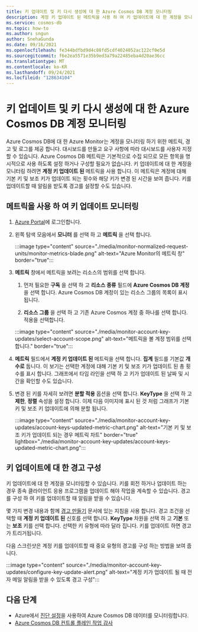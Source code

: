 ```yaml
---
title: 키 업데이트 및 키 다시 생성에 대 한 Azure Cosmos DB 계정 모니터링
description: 계정 키 업데이트 된 메트릭을 사용 하 여 키 업데이트에 대 한 계정을 모니터링 합니다. 이 메트릭은 계정에 대해 기본 키 및 보조 키가 업데이트 되는 횟수와 해당 키가 변경 된 시간을 보여 줍니다.
ms.service: cosmos-db
ms.topic: how-to
ms.author: sngun
author: SnehaGunda
ms.date: 09/16/2021
ms.openlocfilehash: fe344bdfbd9d4c88fd5cdf4024052ac122cf0e5d
ms.sourcegitcommit: f6e2ea5571e35b9ed3a79a22485eba4d20ae36cc
ms.translationtype: MT
ms.contentlocale: ko-KR
ms.lasthandoff: 09/24/2021
ms.locfileid: "128634104"
---
```

# <a name="monitor-your-azure-cosmos-db-account-for-key-updates-and-key-regeneration"></a>키 업데이트 및 키 다시 생성에 대 한 Azure Cosmos DB 계정 모니터링

Azure Cosmos DB에 대 한 Azure Monitor는 계정을 모니터링 하기 위한 메트릭, 경고 및 로그를 제공 합니다. 대시보드를 만들고 요구 사항에 따라 대시보드를 사용자 지정할 수 있습니다. Azure Cosmos DB 메트릭은 기본적으로 수집 되므로 모든 항목을 명시적으로 사용 하도록 설정 하거나 구성할 필요가 없습니다. 키 업데이트에 대 한 계정을 모니터링 하려면 **계정 키 업데이트 된** 메트릭을 사용 합니다. 이 메트릭은 계정에 대해 기본 키 및 보조 키가 업데이트 되는 횟수와 해당 키가 변경 된 시간을 보여 줍니다. 키를 업데이트할 때 알림을 받도록 경고를 설정할 수도 있습니다.

## <a name="monitor-key-updates-with-metrics"></a>메트릭을 사용 하 여 키 업데이트 모니터링

1. [Azure Portal](https://portal.azure.com/)에 로그인합니다.

1. 왼쪽 탐색 모음에서 **모니터** 를 선택 하 고 **메트릭** 을 선택 합니다.

   :::image type="content" source="./media/monitor-normalized-request-units/monitor-metrics-blade.png" alt-text="Azure Monitor의 메트릭 창" border="true":::

1. **메트릭** 창에서 메트릭을 보려는 리소스의 범위를 선택 합니다.

   1. 먼저 필요한 **구독** 을 선택 하 고 **리소스 종류** 필드에 **Azure Cosmos DB 계정** 을 선택 합니다. Azure Cosmos DB 계정이 있는 리소스 그룹의 목록이 표시 됩니다.

   1. **리소스 그룹** 을 선택 하 고 기존 Azure Cosmos 계정 중 하나를 선택 합니다. 적용을 선택합니다.

   :::image type="content" source="./media/monitor-account-key-updates/select-account-scope.png" alt-text="메트릭을 볼 계정 범위를 선택 합니다." border="true":::

1. **메트릭** 필드에서 **계정 키 업데이트 된** 메트릭을 선택 합니다. **집계** 필드를 기본값 **개수로** 둡니다. 이 보기는 선택한 계정에 대해 기본 키 및 보조 키가 업데이트 된 총 횟수를 표시 합니다. 그래프에서 타임 라인을 선택 하 고 키가 업데이트 된 날짜 및 시간을 확인할 수도 있습니다.

1. 변경 된 키를 자세히 보려면 **분할 적용** 옵션을 선택 합니다. **KeyType** 을 선택 하 고 **제한**, **정렬** 속성을 설정 합니다. 이제 다음 이미지에 표시 된 것 처럼 그래프가 기본 키 및 보조 키 업데이트에 의해 분할 됩니다.

   :::image type="content" source="./media/monitor-account-key-updates/account-keys-updated-metric-chart.png" alt-text="기본 키 및 보조 키가 업데이트 되는 경우 메트릭 차트" border="true" lightbox="./media/monitor-account-key-updates/account-keys-updated-metric-chart.png":::

## <a name="configure-alerts-for-a-key-update"></a>키 업데이트에 대 한 경고 구성

키 업데이트에 대 한 계정을 모니터링할 수 있습니다. 키를 회전 하거나 업데이트 하는 경우 종속 클라이언트 응용 프로그램을 업데이트 해야 작업을 계속할 수 있습니다. 경고를 구성 하 여 키를 업데이트할 때 알림을 받을 수 있습니다.

몇 가지 변경 내용과 함께 [경고 만들기](create-alerts.md) 문서에 있는 지침을 사용 합니다. 경고 조건을 선택할 때 **계정 키 업데이트 된** 신호를 선택 합니다. **KeyType** 차원을 선택 하 고 **기본** 또는 **보조** 키를 선택 합니다. 선택한 키 유형에 따라 달라 집니다. 키를 업데이트 하면 경고가 트리거됩니다.

다음 스크린샷은 계정 키를 업데이트할 때 중요 유형의 경고를 구성 하는 방법을 보여 줍니다.

:::image type="content" source="./media/monitor-account-key-updates/configure-key-update-alert.png" alt-text="계정 키가 업데이트 될 때 전자 메일 알림을 받을 수 있도록 경고 구성":::

## <a name="next-steps"></a>다음 단계

* Azure에서 [진단 설정](cosmosdb-monitor-resource-logs.md)을 사용하여 Azure Cosmos DB 데이터를 모니터링합니다.
* [Azure Cosmos DB 컨트롤 플레인 작업 감사](audit-control-plane-logs.md)